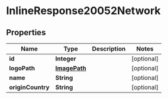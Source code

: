 
# InlineResponse20052Network

## Properties
Name | Type | Description | Notes
------------ | ------------- | ------------- | -------------
**id** | **Integer** |  |  [optional]
**logoPath** | [**ImagePath**](ImagePath.md) |  |  [optional]
**name** | **String** |  |  [optional]
**originCountry** | **String** |  |  [optional]



